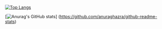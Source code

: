 <!--
**tasukuwato/tasukuwato** is a ✨ _special_ ✨ repository because its `README.md` (this file) appears on your GitHub profile.

Here are some ideas to get you started:

- 🔭 I’m currently working on ...
- 🌱 I’m currently learning ...
- 👯 I’m looking to collaborate on ...
- 🤔 I’m looking for help with ...
- 💬 Ask me about ...
- 📫 How to reach me: ...
- 😄 Pronouns: ...
- ⚡ Fun fact: ...
-->

[![Top Langs](https://github-readme-stats.vercel.app/api/top-langs/?username=tasukuwato&theme=dracula
)](https://github.com/anuraghazra/github-readme-stats)

[![Anurag's GitHub stats](https://github-readme-stats.vercel.app/api?username=tasukuwato)]
(https://github.com/anuraghazra/github-readme-stats)

